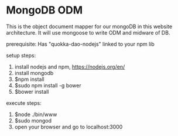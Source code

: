 # MongoDB ODM 
This is the object document mapper for our mongoDB in this website architecture. It will use mongoose to write ODM and midware of DB.

prerequisite:
Has "quokka-dao-nodejs" linked to  your npm lib

setup steps:
1. install nodejs and npm, https://nodejs.org/en/
2. install mongodb
3. $npm install
4. $sudo npm install -g bower
5. $bower install

execute steps:
1. $node ./bin/www
2. $sudo mongod
3. open your browser and go to localhost:3000